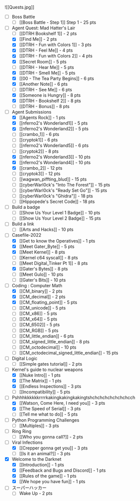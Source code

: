 
![[Quests.jpg]]


- [ ] Boss Battle
	- [ ] [[Boss Battle - Step 1]] Step 1 - 25 pts
- [ ] Agent Quest: Mad Hatter's Lair
	- [ ] [[DTRH Bookshelf 1]] - 2 pts
	- [x] [[Find Me]] - 2 pts
	- [x] [[DTRH - Fun with Colors 1]] - 3 pts
	- [x] [[DTRH - Feel Me]] - 4 pts
	- [x] [[DTRH - Fun with Colors 2]] - 4 pts
	- [x] [[Secret Room]] - 5 pts
	- [ ] [[DTRH - Hear Me]] - 5 pts
	- [x] [[DTRH - Smell Me]] - 5 pts
	- [x] [[00 - The Tea Party Begins]] - 6 pts
	- [x] [[Another Note]] - 6 pts
	- [ ] [[DTRH - See Me]] - 6 pts
	- [x] [[Someone is Hungry]] - 8 pts
	- [x] [[DTRH - Bookshelf 2]] - 8 pts
	- [ ] [[DTRH - Bonus]] - 8 pts
- [ ] Agent Submissions
	- [x] [[Agents Rock]] - 1 pts
	- [x] [[nferno2's Wonderland1]] - 5 pts
	- [x] [[nferno2's Wonderland2]] - 5 pts
	- [ ] [[crambo_1]] - 6 pts
	- [ ] [[cryptok1]] - 6 pts
	- [ ] [[nferno2's Wonderland5]] - 6 pts
	- [ ] [[cryptok2]] - 8 pts
	- [x] [[nferno2's Wonderland3]] - 10 pts
	- [x] [[nferno2's Wonderland4]] - 10 pts
	- [x] [[crambo_2]] - 12 pts
	- [ ] [[cryptok3]] - 12 pts
	- [ ] [[wagwan_piffting_blud]] - 15 pts
	- [ ] [[cyberWarl0ck's "Into The Forest"]] - 15 pts
	- [ ] [[cyberWarl0ck's "Ready Set Go"]] - 15 pts
	- [ ] [[cyberWarl0ck's "Ghidra"]] - 18 pts
	- [ ] [[Hippopede's Secret Code]] - 18 pts
- [ ] Build a badge
	- [ ] [[Show Us Your Level 1 Badge]] - 10 pts
	- [ ] [[Show Us Your Level 2 Badge]] - 15 pts
- [ ] Build a link
	- [ ] [[Arts and Hacks]] - 10 pts
- [ ] Casefile-2022
	- [x] [[Get to know the Operatives]] - 1 pts
	- [x] [[Meet Gater_Byte]] - 5 pts
	- [x] [[Meet Kernel]] - 8 pts
	- [ ] [[Kernel c64 syscall]] - 8 pts
	- [ ] [[Meet Digital_Tinker Pt 1]] - 8 pts
	- [x] [[Gater's Bytes]] - 8 pts
	- [ ] [[Meet Gulo]] - 10 pts
	- [ ] [[Gater's Bits]] - 10 pts
- [ ] Coding : Computer Math
	- [x] [[CM_binary]] - 2 pts
	- [x] [[CM_decimal]] - 2 pts
	- [x] [[CM_floating_point]] - 5 pts
	- [ ] [[CM_unicode]] - 5 pts
	- [ ] [[CM_x86]] - 5 pts
	- [ ] [[CM_x64]] - 5 pts
	- [ ] [[CM_6502]] - 5 pts
	- [ ] [[CM_RGB]] - 5 pts
	- [ ] [[CM_little_endian]] - 6 pts
	- [ ] [[CM_signed_little_endian]] - 8 pts
	- [ ] [[CM_octodecimal]] - 10 pts
	- [ ] [[CM_octodecimal_signed_little_endian]] - 15 pts
- [ ] Digital Logic
	- [ ] [[Simple gates tutorial]] - 2 pts
- [ ] Kernel's guide to nuclear weapons
	- [x] [[Nuke Intro]] - 1 pts
	- [x] [[The Matrix]] - 1 pts
	- [x] [[Endless Inspections]] - 3 pts
	- [ ] [[Incompatibility]] - 5 pts
- [ ] Pshhhkkkkkkrrrr​kakingkakingkakingtsh​chchchchchchchcch
	- [x] [[Watson, Come Here, I need you]] - 3 pts
	- [x] [[The Speed of Serial]] - 3 pts
	- [ ] [[Tell me what to do]] - 5 pts
- [ ] Python Programming Challenges
	- [ ] [[Multiples]] - 3 pts
- [ ] Ring Ring
	- [ ] [[Who you gonna call?]] - 2 pts
- [ ] Viral Infections
	- [x] [[Crepper gonna get you]] - 3 pts
	- [ ] [[Is it an animal?]] - 3 pts
- [x] Welcome to the Darknet
	- [x] [[Introduction]] - 1 pts
	- [x] [[Feedback and Bugs and Discord]] - 1 pts
	- [x] [[Rules of the game]] - 1 pts
	- [x] [[We hope you have fun]] - 1 pts
- [ ] スーパーハッカー
	- [ ] Wake Up - 2 pts
